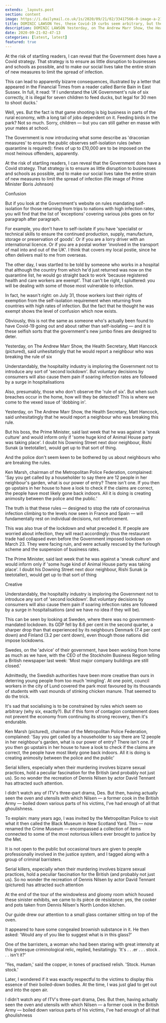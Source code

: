 ```yaml
---
extends: _layouts.post
section: content
image: https://i.dailymail.co.uk/1s/2020/09/21/02/33417566-0-image-a-21_1600651909300.jpg 
title: DOMINIC LAWSON Yes, these Covid-19 curbs seem arbitrary, but they may just SAVE the economy 
description: DOMINIC LAWSON Yesterday, on The Andrew Marr Show, the Health Secretary, Matt Hancock, said unhesitatingly that he would report a neighbour who was breaking this rule. 
date: 2020-09-21-02-47-13 
categories: [latest, latest] 
featured: true 
--- 
```

At the risk of startling readers, I can reveal that the Government does have a Covid strategy. That strategy is to ensure as little disruption to businesses and schools as possible, and to make our social lives take the entire strain of new measures to limit the spread of infection.

This can lead to apparently bizarre consequences, illustrated by a letter that appeared in the Financial Times from a reader called Barrie Bain in East Sussex. In full, it read: 'If I understand the UK Government's rule of six correctly, it is illegal for seven children to feed ducks, but legal for 30 men to shoot ducks.'

Well, yes. But the fact is that game shooting is big business in parts of the rural economy, with a long tail of jobs dependent on it. Feeding birds in the park? Not so much. Sorry, children — but you can still gather en masse with your mates at school.

The Government is now introducing what some describe as 'draconian measures' to ensure the public observes self-isolation rules (when quarantine is required): fines of up to £10,000 are to be imposed on the most heinous offenders, apparently.

At the risk of startling readers, I can reveal that the Government does have a Covid strategy. That strategy is to ensure as little disruption to businesses and schools as possible, and to make our social lives take the entire strain of new measures to limit the spread of infection (file image of Prime Minister Boris Johnson)

Confusion

But if you look at the Government's website on rules mandating self-isolation for those returning from trips to nations with high infection rates, you will find that the list of 'exceptions' covering various jobs goes on for paragraph after paragraph.

For example, you don't have to self-isolate if you have 'specialist or technical skills to ensure the continued production, supply, manufacture, storage or preservation of goods'. Or if you are a lorry driver with an international licence. Or if you are a postal worker 'involved in the transport of mail into and out of the UK'. I think that covers my local postie, since he often delivers mail to me from overseas.

The other day, I was startled to be told by someone who works in a hospital that although the country from which he'd just returned was now on the quarantine list, he would go straight back to work 'because registered health and care workers are exempt'. That can't be right, I spluttered: you will be dealing with some of those most vulnerable to infection.

In fact, he wasn't right: on July 31, those workers lost their rights of exemption from the self-isolation requirement when returning from countries with high rates of infection. But the fact that he thought he was exempt shows the level of confusion which now exists.

Obviously, this is not the same as someone who's actually been found to have Covid-19 going out and about rather than self-isolating — and it is these selfish sorts that the government's new jumbo fines are designed to deter.

Yesterday, on The Andrew Marr Show, the Health Secretary, Matt Hancock (pictured), said unhesitatingly that he would report a neighbour who was breaking the rule of six

Understandably, the hospitality industry is imploring the Government not to introduce any sort of 'second lockdown'. But voluntary decisions by consumers will also cause them pain if soaring infection rates are followed by a surge in hospitalisations

Also, presumably, those who don't observe the 'rule of six'. But when such breaches occur in the home, how will they be detected? This is where we come to the vexed issue of 'dobbing in'.

Yesterday, on The Andrew Marr Show, the Health Secretary, Matt Hancock, said unhesitatingly that he would report a neighbour who was breaking this rule.

But his boss, the Prime Minister, said last week that he was against a 'sneak culture' and would inform only if 'some huge kind of Animal House party was taking place'. I doubt his Downing Street next door neighbour, Rishi Sunak (a teetotaller), would get up to that sort of thing.

And the police don't seem keen to be bothered by us about neighbours who are breaking the rules. 

Ken Marsh, chairman of the Metropolitan Police Federation, complained: 'Say you get called by a householder to say there are 12 people in her neighbour's garden, what is our power of entry? There isn't one. If you then go upstairs in her house to have a look to check if the claims are correct, the people have most likely gone back indoors. All it is doing is creating animosity between the police and the public.'

The truth is that these rules — designed to stop the rate of coronavirus infection climbing to the levels now seen in France and Spain — will fundamentally rest on individual decisions, not enforcement.

This was also true of the lockdown and what preceded it. If people are worried about infection, they will react accordingly: thus the restaurant trade had collapsed even before the Government imposed lockdown on March 23. They were facing ruin, and were actually rescued by the furlough scheme and the suspension of business rates.

The Prime Minister, said last week that he was against a 'sneak culture' and would inform only if 'some huge kind of Animal House party was taking place'. I doubt his Downing Street next door neighbour, Rishi Sunak (a teetotaller), would get up to that sort of thing

Creative

Understandably, the hospitality industry is imploring the Government not to introduce any sort of 'second lockdown'. But voluntary decisions by consumers will also cause them pain if soaring infection rates are followed by a surge in hospitalisations (and we have no idea if they will be).

This can be seen by looking at Sweden, where there was no government-mandated lockdown. Its GDP fell by 8.6 per cent in the second quarter, a sharper drop than that experienced by its neighbours Denmark (7.4 per cent down) and Finland (3.2 per cent down), even though those nations did impose lockdowns.

Swedes, on the 'advice' of their government, have been working from home as much as we have, with the CEO of the Stockholm Business Region telling a British newspaper last week: 'Most major company buildings are still closed.'

Admittedly, the Swedish authorities have been more creative than ours in deterring young people from too much 'mingling'. At one point, council workers in the city of Lund covered the park most favoured by its thousands of students with vast mounds of stinking chicken manure. That seemed to do the trick.

It's sad that socialising is to be constrained by rules which seem so arbitrary (why six, exactly?). But if this form of contagion containment does not prevent the economy from continuing its strong recovery, then it's endurable.

Ken Marsh (pictured), chairman of the Metropolitan Police Federation, complained: 'Say you get called by a householder to say there are 12 people in her neighbour's garden, what is our power of entry? There isn't one. If you then go upstairs in her house to have a look to check if the claims are correct, the people have most likely gone back indoors. All it is doing is creating animosity between the police and the public'

Serial killers, especially when their murdering involves bizarre sexual practices, hold a peculiar fascination for the British (and probably not just us). So no wonder the recreation of Dennis Nilsen by actor David Tennant has attracted such attention.

I didn't watch any of ITV's three-part drama, Des. But then, having actually seen the oven and utensils with which Nilsen — a former cook in the British Army — boiled down various parts of his victims, I've had enough of all that ghoulishness. 

To explain: many years ago, I was invited by the Metropolitan Police to visit what it then called the Black Museum in New Scotland Yard. This — now renamed the Crime Museum — encompassed a collection of items connected to some of the most notorious killers ever brought to justice by the Met.

It is not open to the public but occasional tours are given to people professionally involved in the justice system, and I tagged along with a group of criminal barristers.

Serial killers, especially when their murdering involves bizarre sexual practices, hold a peculiar fascination for the British (and probably not just us). So no wonder the recreation of Dennis Nilsen by actor David Tennant (pictured) has attracted such attention

At the end of the tour of the windowless and gloomy room which housed these sinister exhibits, we came to its pièce de résistance: yes, the cooker and pots taken from Dennis Nilsen's North London kitchen.

Our guide drew our attention to a small glass container sitting on top of the oven.

It appeared to have some congealed brownish substance in it. He then asked: 'Would any of you like to suggest what is in this glass?'

One of the barristers, a woman who had been staring with great intensity at this grotesque criminological relic, replied, hesitatingly. 'It's . . .er . . . stock . . . isn't it?'

'Yes, madam,' said the copper, in tones of practised relish. 'Stock. Human stock.'

Later, I wondered if it was exactly respectful to the victims to display this essence of their boiled-down bodies. At the time, I was just glad to get out and into the open air.

I didn't watch any of ITV's three-part drama, Des. But then, having actually seen the oven and utensils with which Nilsen — a former cook in the British Army — boiled down various parts of his victims, I've had enough of all that ghoulishness

